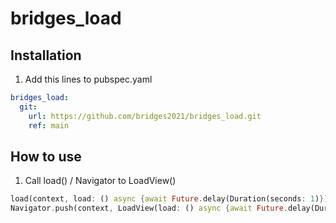 # bridges_load
## Installation
1. Add this lines to pubspec.yaml
```yaml
bridges_load:
  git:
    url: https://github.com/bridges2021/bridges_load.git
    ref: main
```
## How to use
1. Call load() / Navigator to LoadView()
```dart
load(context, load: () async {await Future.delay(Duration(seconds: 1)});
Navigator.push(context, LoadView(load: () async {await Future.delay(Duration(seconds: 1});
```
